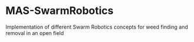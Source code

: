 # MAS-SwarmRobotics
Implementation of different Swarm Robotics concepts for weed finding and removal in an open field

